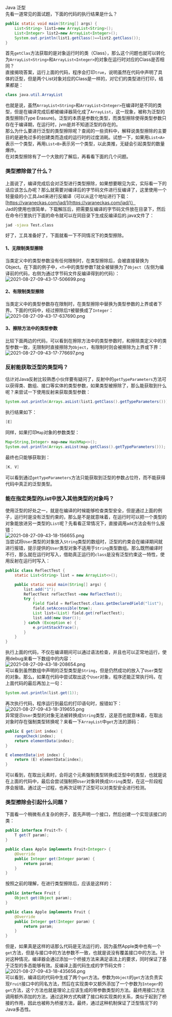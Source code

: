 Java 泛型<br />先看一道常见的面试题，下面的代码的执行结果是什么？
```java
public static void main(String[] args) {
    List<String> list1=new ArrayList<String>();
    List<Integer> list2=new ArrayList<Integer>();
    System.out.println(list1.getClass()==list2.getClass());
}
```
首先`getClas`方法获取的是对象运行时的类（Class），那么这个问题也就可以转化为`ArrayList<String>`和`ArrayList<Integer>`的对象在运行时对应的Class是否相同？<br />直接揭晓答案，运行上面的代码，程序会打印`true`，说明虽然在代码中声明了具体的泛型，但是两个List对象对应的Class是一样的，对它们的类型进行打印，结果都是：
```java
class java.util.ArrayList
```
也就是说，虽然`ArrayList<String>`和`ArrayList<Integer>`在编译时是不同的类型，但是在编译完成后都被编译器简化成了`ArrayList`，这一现象，被称为泛型的类型擦除(Type Erasure)。泛型的本质是参数化类型，而类型擦除使得类型参数只存在于编译期，在运行时，jvm是并不知道泛型的存在的。<br />那么为什么要进行泛型的类型擦除呢？查阅的一些资料中，解释说类型擦除的主要目的是避免过多的创建类而造成的运行时的过度消耗。试想一下，如果用`List<A>`表示一个类型，再用`List<B>`表示另一个类型，以此类推，无疑会引起类型的数量爆炸。<br />在对类型擦除有了一个大致的了解后，再看看下面的几个问题。
<a name="X3yOf"></a>
### 类型擦除做了什么？
上面说了，编译完成后会对泛型进行类型擦除，如果想要眼见为实，实际看一下的话应该怎么办呢？那么就需要对编译后的字节码文件进行反编译了，这里使用一个轻量级的小工具Jad来进行反编译（可以从这个地址进行下载：[https://varaneckas.com/jad/](https://varaneckas.com/jad/)）<br />Jad的使用也很简单，下载解压后，把需要反编译的字节码文件放在目录下，然后在命令行里执行下面的命令就可以在同目录下生成反编译后的.java文件了：
```bash
jad -sjava Test.class 
```
好了，工具准备好了，下面就看一下不同情况下的类型擦除。
<a name="xxZ7e"></a>
#### 1、无限制类型擦除
当类定义中的类型参数没有任何限制时，在类型擦除后，会被直接替换为Object。在下面的例子中，`<T>`中的类型参数T就全被替换为了`Object`（左侧为编译前的代码，右侧为通过字节码文件反编译得到的代码）：<br />![2021-08-27-09-43-17-506699.png](https://cdn.nlark.com/yuque/0/2021/png/396745/1630028810462-c26e5e73-3ead-4256-abc7-e47aeaaca2ae.png#clientId=ubeedca1a-5da4-4&from=ui&id=u88ffcd19&originHeight=465&originWidth=1016&originalType=binary&ratio=1&size=55449&status=done&style=shadow&taskId=uf1b13480-9ab2-47f9-a7db-8e4def7d68a)
<a name="J2SOW"></a>
#### 2、有限制类型擦除
当类定义中的类型参数存在限制时，在类型擦除中替换为类型参数的上界或者下界。下面的代码中，经过擦除后`T`被替换成了`Integer`：<br />![2021-08-27-09-43-17-637690.png](https://cdn.nlark.com/yuque/0/2021/png/396745/1630028810508-a7f8f64c-5d92-4463-bf5a-02be7595a4d1.png#clientId=ubeedca1a-5da4-4&from=ui&id=SL8vX&originHeight=407&originWidth=1080&originalType=binary&ratio=1&size=103754&status=done&style=shadow&taskId=ud14fe0b0-e473-4f0d-98a2-df49656a0c8)
<a name="iKzZ7"></a>
#### 3、擦除方法中的类型参数
比较下面两边的代码，可以看到在擦除方法中的类型参数时，和擦除类定义中的类型参数一致，无限制时直接擦除为`Object`，有限制时则会被擦除为上界或下界：<br />![2021-08-27-09-43-17-776697.png](https://cdn.nlark.com/yuque/0/2021/png/396745/1630028810548-405af1a0-2687-45a4-a4be-1635b6be3890.png#clientId=ubeedca1a-5da4-4&from=ui&id=hgnoU&originHeight=207&originWidth=964&originalType=binary&ratio=1&size=25406&status=done&style=shadow&taskId=uca8b44cb-2fee-49e6-9bb7-af2e53afd91)
<a name="IowWF"></a>
### 反射能获取泛型的类型吗？
估计对Java反射比较熟悉小伙伴要有疑问了，反射中的`getTypeParameters`方法可以获得类、数组、接口等实体的类型参数，如果类型被擦除了，那么能获取到什么呢？来尝试一下使用反射来获取类型参数：
```java
System.out.println(Arrays.asList(list1.getClass().getTypeParameters()));
```
执行结果如下：
```java
[E]
```
同样，如果打印`Map`对象的参数类型：
```java
Map<String,Integer> map=new HashMap<>();
System.out.println(Arrays.asList(map.getClass().getTypeParameters()));
```
最终也只能够获取到：
```java
[K, V]
```
可以看到通过`getTypeParameters`方法只能获取到泛型的参数占位符，而不能获得代码中真正的泛型类型。
<a name="HWFcf"></a>
### 能在指定类型的List中放入其他类型的对象吗？
使用泛型的好处之一，就是在编译的时候能够检查类型安全，但是通过上面的例子，运行时是没有泛型约束的，那么是不是就意味着，在运行时可以把一个类型的对象能放进另一类型的`List`呢？先看看正常情况下，直接调用`add`方法会有什么报错：<br />![2021-08-27-09-43-18-156655.png](https://cdn.nlark.com/yuque/0/2021/png/396745/1630028857783-1d813d1f-d782-4ef4-b1d6-2b7c2d484bb3.png#clientId=ubeedca1a-5da4-4&from=ui&id=u3c898126&originHeight=284&originWidth=877&originalType=binary&ratio=1&size=24263&status=done&style=shadow&taskId=u1657fbbe-5c96-41e5-8633-4341a96eb8a)<br />当尝试将`User`类型的对象放入`String`类型的数组时，泛型的约束会在编译期间就进行报错，提示提供的`User`类型对象不适用于`String`类型数组。那么既然编译时不行，那么就在运行时写入，借助真正运行的`class`是没有泛型约束这一特性，使用反射在运行时写入：
```java
public class ReflectTest {
    static List<String> list = new ArrayList<>();

    public static void main(String[] args) {
        list.add("1");
        ReflectTest reflectTest =new ReflectTest();
        try {
            Field field = ReflectTest.class.getDeclaredField("list");
            field.setAccessible(true);
            List list=(List) field.get(reflectTest);
            list.add(new User());
        } catch (Exception e) {
            e.printStackTrace();
        }        
    }
}
```
执行上面的代码，不仅在编译期间可以通过语法检查，并且也可以正常地运行，使用debug来看一下数组中的内容：<br />![2021-08-27-09-43-18-208654.png](https://cdn.nlark.com/yuque/0/2021/png/396745/1630028857788-f22959e8-7af7-4e0e-aff8-5109a70e631c.png#clientId=ubeedca1a-5da4-4&from=ui&id=Ql1bZ&originHeight=180&originWidth=424&originalType=binary&ratio=1&size=9371&status=done&style=shadow&taskId=ud1316cc0-132a-493e-b743-d9eb0dced60)<br />可以看到虽然数组中声明的泛型类型是`String`，但是仍然成功的放入了`User`类型的对象。那么，如果在代码中尝试取出这个`User`对象，程序还能正常执行吗，在上面代码的最后再加上一句：
```java
System.out.println(list.get(1));
```
再次执行代码，程序运行到最后的打印语句时，报错如下：<br />![2021-08-27-09-43-18-319655.png](https://cdn.nlark.com/yuque/0/2021/png/396745/1630028857790-702c4730-c971-4af1-aeb5-97216fb0cfc0.png#clientId=ubeedca1a-5da4-4&from=ui&id=JyLVW&originHeight=194&originWidth=1042&originalType=binary&ratio=1&size=24436&status=done&style=shadow&taskId=ud1e9e67a-c3a5-4a6f-b249-98ee72875be)<br />异常提示`User`类型的对象无法被转换成`String`类型，这是否也就意味着，在取出对象时存在强制类型转换呢？来看一下`ArrayList`中`get`方法的源码：
```java
public E get(int index) {
    rangeCheck(index);
    return elementData(index);
}

E elementData(int index) {
    return (E) elementData[index];
}
```
可以看到，在取出元素时，会将这个元素强制类型转换成泛型中的类型，也就是说在上面的代码中，最后会尝试强制把`User`对象转换成`String`类型，在这一阶段程序会报错。通过这一过程，也再次证明了泛型可以对类型安全进行检测。
<a name="cOoGo"></a>
### 类型擦除会引起什么问题？
下面看一个稍微有点复杂的例子，首先声明一个接口，然后创建一个实现该接口的类：
```java
public interface Fruit<T> {
    T get(T param);
}

public class Apple implements Fruit<Integer> {
    @Override
    public Integer get(Integer param) {
        return param;
    }
}
```
按照之前的理解，在进行类型擦除后，应该是这样的：
```java
public interface Fruit {
    Object get(Object param);
}

public class Apple implements Fruit {
    @Override
    public Integer get(Integer param) {
        return param;
    }
}
```
但是，如果真是这样的话那么代码是无法运行的，因为虽然Apple类中也有一个`get`方法，但是与接口中的方法参数不一致，也就是说没有覆盖接口中的方法。针对这种情况，编译器会通过添加一个桥接方法来满足语法上的要求，同时保证了基于泛型的多态能够有效。反编译上面代码生成的字节码文件：<br />![2021-08-27-09-43-18-435656.png](https://cdn.nlark.com/yuque/0/2021/png/396745/1630028924195-559ac32e-13ba-48ec-bd1f-5a2de9d66cc8.png#clientId=ubeedca1a-5da4-4&from=ui&id=u606f1046&originHeight=511&originWidth=526&originalType=binary&ratio=1&size=31355&status=done&style=shadow&taskId=u73f1597b-c3c4-47ad-9fda-f8a623056cc)<br />可以看到，编译后的代码中生成了两个`get`方法。参数为`Object`的`get`方法负责实现`Fruit`接口中的同名方法，然后在实现类中又额外添加了一个参数为`Integer`的`get`方法，这个方法也就是理论上应该生成的带参数类型的方法。最终用接口方法调用额外添加的方法，通过这种方式构建了接口和实现类的关系，类似于起到了桥接的作用，因此也被称为桥接方法，最终，通过这种机制保证了泛型情况下的Java多态性。
